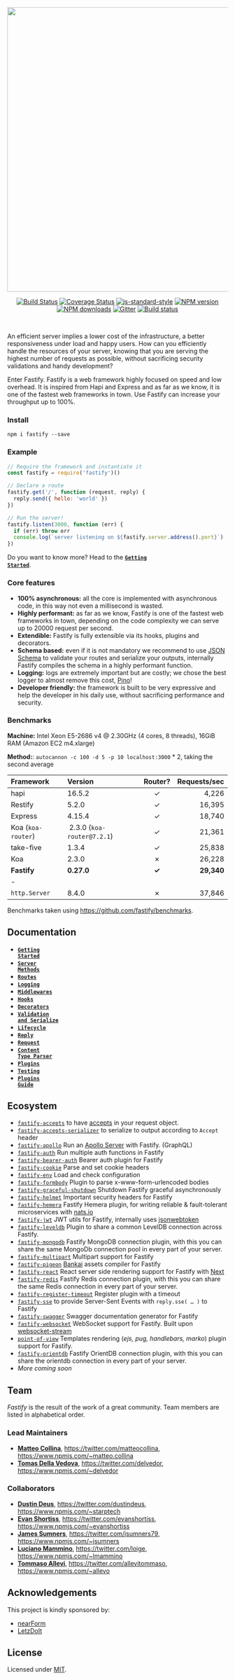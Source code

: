 <div align="center">
<img src="https://github.com/fastify/graphics/raw/master/full-logo.png" width="650" height="auto"/>
</div>

<div align="center">

[![Build Status](https://travis-ci.org/fastify/fastify.svg?branch=master)](https://travis-ci.org/fastify/fastify)
[![Coverage Status](https://coveralls.io/repos/github/fastify/fastify/badge.svg?branch=master)](https://coveralls.io/github/fastify/fastify?branch=master)
[![js-standard-style](https://img.shields.io/badge/code%20style-standard-brightgreen.svg?style=flat)](http://standardjs.com/)
[![NPM version](https://img.shields.io/npm/v/fastify.svg?style=flat)](https://www.npmjs.com/package/fastify)
[![NPM downloads](https://img.shields.io/npm/dm/fastify.svg?style=flat)](https://www.npmjs.com/package/fastify) [![Gitter](https://badges.gitter.im/gitterHQ/gitter.svg)](https://gitter.im/fastify)
[![Build status](https://ci.appveyor.com/api/projects/status/xduljw5nsu1ya72x/branch/master?svg=true)](https://ci.appveyor.com/project/mcollina/fastify/branch/master)
</div>
<br />

An efficient server implies a lower cost of the infrastructure, a better responsiveness under load and happy users.
How can you efficiently handle the resources of your server, knowing that you are serving the highest number of requests as possible, without sacrificing security validations and handy development?

Enter Fastify. Fastify is a web framework highly focused on speed and low overhead. It is inspired from Hapi and Express and as far as we know, it is one of the fastest web frameworks in town.
Use Fastify can increase your throughput up to 100%.

### Install

```
npm i fastify --save
```

### Example

```js
// Require the framework and instantiate it
const fastify = require('fastify')()

// Declare a route
fastify.get('/', function (request, reply) {
  reply.send({ hello: 'world' })
})

// Run the server!
fastify.listen(3000, function (err) {
  if (err) throw err
  console.log(`server listening on ${fastify.server.address().port}`)
})
```

Do you want to know more? Head to the <a href="https://github.com/fastify/fastify/blob/master/docs/Getting-Started.md"><code><b>Getting Started</b></code></a>.

### Core features

- **100% asynchronous:** all the core is implemented with asynchronous code, in this way not even a millisecond is wasted.
- **Highly performant:** as far as we know, Fastify is one of the fastest web frameworks in town, depending on the code complexity we can serve up to 20000 request per second.
- **Extendible:** Fastify is fully extensible via its hooks, plugins and decorators.
- **Schema based:** even if it is not mandatory we recommend to use [JSON Schema](http://json-schema.org/) to validate your routes and serialize your outputs, internally Fastify compiles the schema in a highly performant function.
- **Logging:** logs are extremely important but are costly; we chose the best logger to almost remove this cost, [Pino](https://github.com/pinojs/pino)!
- **Developer friendly:** the framework is built to be very expressive and help the developer in his daily use, without sacrificing performance and security.

### Benchmarks

__Machine:__ Intel Xeon E5-2686 v4 @ 2.30GHz (4 cores, 8 threads), 16GiB RAM (Amazon EC2 m4.xlarge)

__Method:__: `autocannon -c 100 -d 5 -p 10 localhost:3000` * 2, taking the second average

| Framework          | Version                    | Router?      |  Requests/sec |
| :----------------- | :------------------------- | :----------: | ------------: |
| hapi               | 16.5.2                     | &#10003;     | 4,226         |
| Restify            | 5.2.0                      | &#10003;     | 16,395        |
| Express            | 4.15.4                     | &#10003;     | 18,740        |
| Koa (`koa-router`) | 2.3.0 (`koa-router@7.2.1`) | &#10003;     | 21,361        |
| take-five          | 1.3.4                      | &#10003;     | 25,838        |
| Koa                | 2.3.0                      | &#10007;     | 26,228        |
| **Fastify**        | **0.27.0**                 | **&#10003;** | **29,340**    |
| -                  |                            |              |               |
| `http.Server`      | 8.4.0                      | &#10007;     | 37,846        |

Benchmarks taken using https://github.com/fastify/benchmarks.

## Documentation
* <a href="https://github.com/fastify/fastify/blob/master/docs/Getting-Started.md"><code><b>Getting Started</b></code></a>
* <a href="https://github.com/fastify/fastify/blob/master/docs/Server-Methods.md"><code><b>Server Methods</b></code></a>
* <a href="https://github.com/fastify/fastify/blob/master/docs/Routes.md"><code><b>Routes</b></code></a>
* <a href="https://github.com/fastify/fastify/blob/master/docs/Logging.md"><code><b>Logging</b></code></a>
* <a href="https://github.com/fastify/fastify/blob/master/docs/Middlewares.md"><code><b>Middlewares</b></code></a>
* <a href="https://github.com/fastify/fastify/blob/master/docs/Hooks.md"><code><b>Hooks</b></code></a>
* <a href="https://github.com/fastify/fastify/blob/master/docs/Decorators.md"><code><b>Decorators</b></code></a>
* <a href="https://github.com/fastify/fastify/blob/master/docs/Validation-And-Serialize.md"><code><b>Validation and Serialize</b></code></a>
* <a href="https://github.com/fastify/fastify/blob/master/docs/Lifecycle.md"><code><b>Lifecycle</b></code></a>
* <a href="https://github.com/fastify/fastify/blob/master/docs/Reply.md"><code><b>Reply</b></code></a>
* <a href="https://github.com/fastify/fastify/blob/master/docs/Request.md"><code><b>Request</b></code></a>
* <a href="https://github.com/fastify/fastify/blob/master/docs/ContentTypeParser.md"><code><b>Content Type Parser</b></code></a>
* <a href="https://github.com/fastify/fastify/blob/master/docs/Plugins.md"><code><b>Plugins</b></code></a>
* <a href="https://github.com/fastify/fastify/blob/master/docs/Testing.md"><code><b>Testing</b></code></a>
* <a href="https://github.com/fastify/fastify/blob/master/docs/Plugins-Guide.md"><code><b>Plugins Guide</b></code></a>

## Ecosystem
- [`fastify-accepts`](https://github.com/fastify/fastify-accepts) to have [accepts](https://www.npmjs.com/package/accepts) in your request object.
- [`fastify-accepts-serializer`](https://github.com/fastify/fastify-accepts-serializer) to serialize to output according to `Accept` header
- [`fastify-apollo`](https://github.com/coopnd/fastify-apollo) Run an [Apollo Server](https://github.com/apollographql/apollo-server) with Fastify. (GraphQL)
- [`fastify-auth`](https://github.com/fastify/fastify-auth) Run multiple auth functions in Fastify
- [`fastify-bearer-auth`](https://github.com/fastify/fastify-bearer-auth)
Bearer auth plugin for Fastify
- [`fastify-cookie`](https://github.com/fastify/fastify-cookie) Parse and set cookie headers
- [`fastify-env`](https://github.com/fastify/fastify-env) Load and check configuration
- [`fastify-formbody`](https://github.com/fastify/fastify-formbody) Plugin to parse x-www-form-urlencoded bodies
- [`fastify-graceful-shutdown`](https://github.com/hemerajs/fastify-graceful-shutdown) Shutdown Fastify graceful asynchronously
- [`fastify-helmet`](https://github.com/fastify/fastify-helmet) Important security headers for Fastify
- [`fastify-hemera`](https://github.com/hemerajs/fastify-hemera) Fastify Hemera plugin, for writing reliable & fault-tolerant microservices with [nats.io](https://nats.io/)
- [`fastify-jwt`](https://github.com/fastify/fastify-jwt) JWT utils for Fastify, internally uses [jsonwebtoken](https://github.com/auth0/node-jsonwebtoken)
- [`fastify-leveldb`](https://github.com/fastify/fastify-leveldb) Plugin to share a common LevelDB connection across Fastify.
- [`fastify-mongodb`](https://github.com/fastify/fastify-mongodb)
Fastify MongoDB connection plugin, with this you can share the same MongoDb connection pool in every part of your server.
- [`fastify-multipart`](https://github.com/fastify/fastify-multipart)
Multipart support for Fastify
- [`fastify-pigeon`](https://github.com/fastify/fastify-pigeon) [Bankai](https://github.com/yoshuawuyts/bankai) assets compiler for Fastify
- [`fastify-react`](https://github.com/fastify/fastify-react) React server side rendering support for Fastify with [Next](https://github.com/zeit/next.js/)
- [`fastify-redis`](https://github.com/fastify/fastify-redis)
Fastify Redis connection plugin, with this you can share the same Redis connection in every part of your server.
- [`fastify-register-timeout`](https://github.com/fastify/fastify-register-timeout) Register plugin with a timeout
- [`fastify-sse`](https://github.com/lolo32/fastify-sse) to provide Server-Sent Events with `reply.sse( … )` to Fastify
- [`fastify-swagger`](https://github.com/fastify/fastify-swagger)
Swagger documentation generator for Fastify
- [`fastify-websocket`](https://github.com/fastify/fastify-websocket) WebSocket support for Fastify. Built upon [websocket-stream](https://github.com/maxogden/websocket-stream)
- [`point-of-view`](https://github.com/fastify/point-of-view)
Templates rendering (*ejs, pug, handlebars, marko*) plugin support for Fastify.
- [`fastify-orientdb`](https://github.com/mahmed8003/fastify-orientdb)
Fastify OrientDB connection plugin, with this you can share the orientdb connection in every part of your server.
- *More coming soon*

## Team

_Fastify_ is the result of the work of a great community.
Team members are listed in alphabetical order.

### Lead Maintainers

* [__Matteo Collina__](https://github.com/mcollina), <https://twitter.com/matteocollina>, <https://www.npmjs.com/~matteo.collina>
* [__Tomas Della Vedova__](https://github.com/delvedor), <https://twitter.com/delvedor>, <https://www.npmjs.com/~delvedor>

### Collaborators

* [__Dustin Deus__](https://github.com/StarpTech), <https://twitter.com/dustindeus>, <https://www.npmjs.com/~starptech>
* [__Evan Shortiss__](https://github.com/evanshortiss), <https://twitter.com/evanshortiss>, <https://www.npmjs.com/~evanshortiss>
* [__James Sumners__](https://github.com/jsumners), <https://twitter.com/jsumners79>, <https://www.npmjs.com/~jsumners>
* [__Luciano Mammino__](https://github.com/lmammino), <https://twitter.com/loige>, <https://www.npmjs.com/~lmammino>
* [__Tommaso Allevi__](https://github.com/allevo), <https://twitter.com/allevitommaso>, <https://www.npmjs.com/~allevo>

## Acknowledgements

This project is kindly sponsored by:
- [nearForm](http://nearform.com)
- [LetzDoIt](http://www.letzdoitapp.com/)

## License

Licensed under [MIT](./LICENSE).
